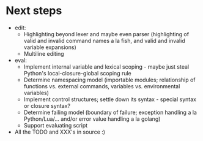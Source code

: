 # Next steps

* edit:
    - Highlighting beyond lexer and maybe even parser (highlighting of valid
      and invalid command names a la fish, and valid and invalid variable
      expansions)
    - Multiline editing
* eval:
    - Implement internal variable and lexical scoping - maybe just steal
      Python's local-closure-global scoping rule
    - Determine namespacing model (importable modules; relationship of
      functions vs. external commands, variables vs. environmental variables)
    - Implement control structures; settle down its syntax - special syntax or
      closure syntax?
    - Determine failing model (boundary of failure; exception handling a la
      Python/Lua/...  and/or error value handling a la golang)
    - Support evaluating script
* All the TODO and XXX's in source :)
